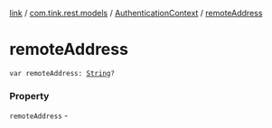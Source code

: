 [link](../../index.md) / [com.tink.rest.models](../index.md) / [AuthenticationContext](index.md) / [remoteAddress](./remote-address.md)

# remoteAddress

`var remoteAddress: `[`String`](https://kotlinlang.org/api/latest/jvm/stdlib/kotlin/-string/index.html)`?`

### Property

`remoteAddress` - 